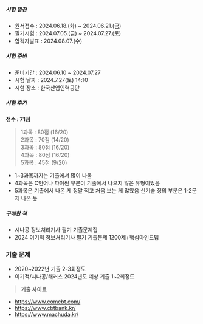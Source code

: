 ##### 시험 일정

- 원서접수 : 2024.06.18.(화) ~ 2024.06.21.(금)
- 필기시험 : 2024.07.05.(금) ~ 2024.07.27.(토)
- 합격자발표 : 2024.08.07.(수)


##### 시험 준비

- 준비기간 : 2024.06.10 ~ 2024.07.27 
- 시험 날짜 : 2024.7.27(토) 14:10
- 시험 장소 : 한국산업인력공단


##### 시험 후기

**점수 : 71점**<br/>
> 1과목 : 80점 (16/20) <br/>
> 2과목 : 70점 (14/20)  <br/>
> 3과목 :  80점 (16/20)  <br/>
> 4과목 : 80점 (16/20)  <br/>
> 5과목 : 45점 (9/20) 

- 1~3과목까지는 기출에서 많이 나옴
- 4과목은 C언어나 파이썬 부분이 기출에서 나오지 않은 유형이었음
- 5과목은 기출에서 나온 게 정말 적고 처음 보는 게 많았음 신기술 정의 부분은 1-2문제 나온 듯


##### **구매한 책**
- 시나공 정보처리기사 필기 기출문제집
- 2024 이기적 정보처리기사 필기 기출문제 1200제+핵심마인드맵


### 기출 문제
- 2020~2022년 기출 2-3회정도
- 이기적/시나공/해커스 2024년도 예상 기출 1~2회정도

> **기출 사이트**
- https://www.comcbt.com/
- https://www.cbtbank.kr/
- https://www.machuda.kr/

